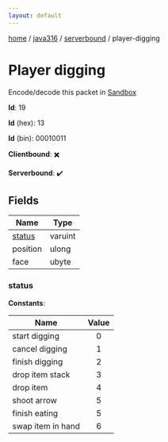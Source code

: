 ```yaml
---
layout: default
---
```


[home](/)  /  [java316](/protocol/java316)  /  [serverbound](/protocol/java316/serverbound)  /  player-digging

# Player digging

Encode/decode this packet in [Sandbox](../../../sandbox/java316#serverbound.player_digging)

**Id**: 19

**Id** (hex): 13

**Id** (bin): 00010011

**Clientbound**: ✖️

**Serverbound**: ✔️

## Fields

Name | Type
---|---
[status](#status) | varuint
position | ulong
face | ubyte

### status

**Constants**:

Name | Value
---|:---:
start digging | 0
cancel digging | 1
finish digging | 2
drop item stack | 3
drop item | 4
shoot arrow | 5
finish eating | 5
swap item in hand | 6

